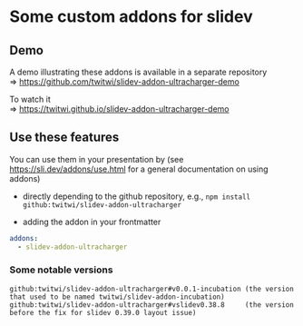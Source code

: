 # Some custom addons for slidev

## Demo

A demo illustrating these addons is available in a separate repository \
⇒ https://github.com/twitwi/slidev-addon-ultracharger-demo

To watch it \
⇒ https://twitwi.github.io/slidev-addon-ultracharger-demo


## Use these features

You can use them in your presentation by
(see https://sli.dev/addons/use.html for a general documentation on using addons)

- directly depending to the github repository, e.g., `npm install github:twitwi/slidev-addon-ultracharger`

- adding the addon in your frontmatter 

``` yaml
addons:
  - slidev-addon-ultracharger
```

### Some notable versions

```
github:twitwi/slidev-addon-ultracharger#v0.0.1-incubation (the version that used to be named twitwi/slidev-addon-incubation)
github:twitwi/slidev-addon-ultracharger#vslidev0.38.8     (the version before the fix for slidev 0.39.0 layout issue)
```

